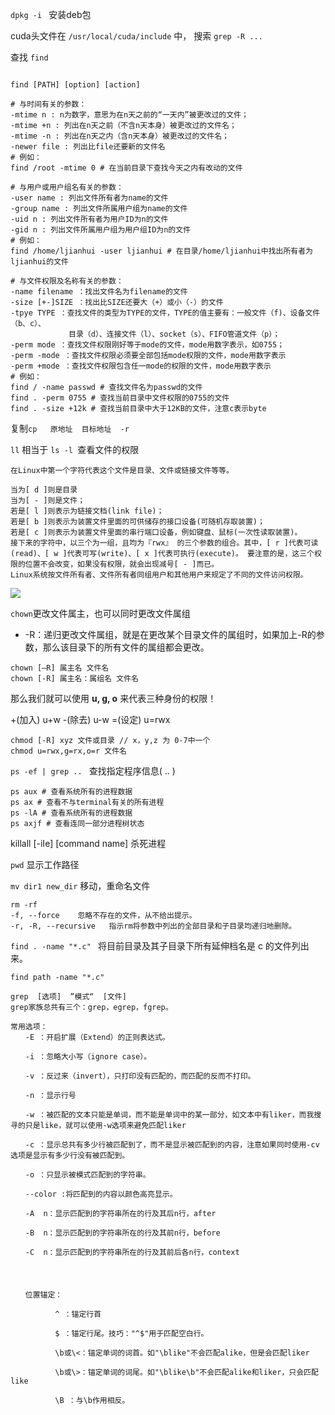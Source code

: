 `dpkg -i `  安装deb包

cuda头文件在  `/usr/local/cuda/include` 中， 搜索 `grep -R ...`

查找 `find`

```

find [PATH] [option] [action]  
  
# 与时间有关的参数：  
-mtime n : n为数字，意思为在n天之前的“一天内”被更改过的文件；  
-mtime +n : 列出在n天之前（不含n天本身）被更改过的文件名；  
-mtime -n : 列出在n天之内（含n天本身）被更改过的文件名；  
-newer file : 列出比file还要新的文件名  
# 例如：  
find /root -mtime 0 # 在当前目录下查找今天之内有改动的文件  
  
# 与用户或用户组名有关的参数：  
-user name : 列出文件所有者为name的文件  
-group name : 列出文件所属用户组为name的文件  
-uid n : 列出文件所有者为用户ID为n的文件  
-gid n : 列出文件所属用户组为用户组ID为n的文件  
# 例如：  
find /home/ljianhui -user ljianhui # 在目录/home/ljianhui中找出所有者为ljianhui的文件  
  
# 与文件权限及名称有关的参数：  
-name filename ：找出文件名为filename的文件  
-size [+-]SIZE ：找出比SIZE还要大（+）或小（-）的文件  
-tpye TYPE ：查找文件的类型为TYPE的文件，TYPE的值主要有：一般文件（f)、设备文件（b、c）、  
             目录（d）、连接文件（l）、socket（s）、FIFO管道文件（p）；  
-perm mode ：查找文件权限刚好等于mode的文件，mode用数字表示，如0755；  
-perm -mode ：查找文件权限必须要全部包括mode权限的文件，mode用数字表示  
-perm +mode ：查找文件权限包含任一mode的权限的文件，mode用数字表示  
# 例如：  
find / -name passwd # 查找文件名为passwd的文件  
find . -perm 0755 # 查找当前目录中文件权限的0755的文件  
find . -size +12k # 查找当前目录中大于12KB的文件，注意c表示byte  
```





复制`cp   原地址  目标地址  -r`

  `ll`  相当于 `ls -l `查看文件的权限

```
在Linux中第一个字符代表这个文件是目录、文件或链接文件等等。

当为[ d ]则是目录
当为[ - ]则是文件；
若是[ l ]则表示为链接文档(link file)；
若是[ b ]则表示为装置文件里面的可供储存的接口设备(可随机存取装置)；
若是[ c ]则表示为装置文件里面的串行端口设备，例如键盘、鼠标(一次性读取装置)。
接下来的字符中，以三个为一组，且均为『rwx』 的三个参数的组合。其中，[ r ]代表可读(read)、[ w ]代表可写(write)、[ x ]代表可执行(execute)。 要注意的是，这三个权限的位置不会改变，如果没有权限，就会出现减号[ - ]而已。
Linux系统按文件所有者、文件所有者同组用户和其他用户来规定了不同的文件访问权限。

```

![](<https://www.runoob.com/wp-content/uploads/2014/06/363003_1227493859FdXT.png>)





`chown`更改文件属主，也可以同时更改文件属组  

- -R：递归更改文件属组，就是在更改某个目录文件的属组时，如果加上-R的参数，那么该目录下的所有文件的属组都会更改。

```
chown [–R] 属主名 文件名
chown [-R] 属主名：属组名 文件名
```

那么我们就可以使用 **u, g, o** 来代表三种身份的权限！

+(加入)    u+w
-(除去)    u-w
=(设定)   u=rwx

```
chmod [-R] xyz 文件或目录 // x，y,z 为 0-7中一个
chmod u=rwx,g=rx,o=r 文件名
```





`ps -ef | grep .. ` 查找指定程序信息( .. )

```
ps aux # 查看系统所有的进程数据  
ps ax # 查看不与terminal有关的所有进程  
ps -lA # 查看系统所有的进程数据  
ps axjf # 查看连同一部分进程树状态  
```



killall [-iIe] [command name]    杀死进程



 `pwd` 显示工作路径

`mv dir1 new_dir` 移动，重命名文件

```
rm -rf 
-f, --force    忽略不存在的文件，从不给出提示。
-r, -R, --recursive   指示rm将参数中列出的全部目录和子目录均递归地删除。
```

`find . -name "*.c" `  将目前目录及其子目录下所有延伸档名是 c 的文件列出来。

`find path -name "*.c"`

```
grep  [选项]  ”模式“  [文件]
grep家族总共有三个：grep，egrep，fgrep。

常用选项：
　　-E ：开启扩展（Extend）的正则表达式。

　　-i ：忽略大小写（ignore case）。

　　-v ：反过来（invert），只打印没有匹配的，而匹配的反而不打印。

　　-n ：显示行号

　　-w ：被匹配的文本只能是单词，而不能是单词中的某一部分，如文本中有liker，而我搜寻的只是like，就可以使用-w选项来避免匹配liker

　　-c ：显示总共有多少行被匹配到了，而不是显示被匹配到的内容，注意如果同时使用-cv选项是显示有多少行没有被匹配到。

　　-o ：只显示被模式匹配到的字符串。

　　--color :将匹配到的内容以颜色高亮显示。

　　-A  n：显示匹配到的字符串所在的行及其后n行，after

　　-B  n：显示匹配到的字符串所在的行及其前n行，before

　　-C  n：显示匹配到的字符串所在的行及其前后各n行，context
　
　
　
　　位置锚定：

　　　　　　^ ：锚定行首

　　　　　　$ ：锚定行尾。技巧："^$"用于匹配空白行。

　　　　　　\b或\<：锚定单词的词首。如"\blike"不会匹配alike，但是会匹配liker

　　　　　　\b或\>：锚定单词的词尾。如"\blike\b"不会匹配alike和liker，只会匹配like

　　　　　　\B ：与\b作用相反。
```

